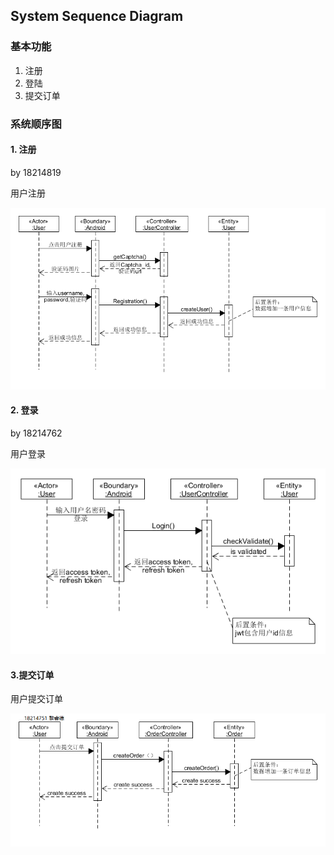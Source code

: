 ﻿## System Sequence Diagram

### 基本功能

1. 注册
2. 登陆
3. 提交订单

### 系统顺序图

#### 1. 注册

by 18214819

用户注册

![](https://github.com/early-month-subsidy/dashboard/blob/gh-pages/assets/images/Registered.png?raw=true)

#### 2. 登录

by 18214762

用户登录

![](https://github.com/early-month-subsidy/dashboard/blob/gh-pages/assets/images/Login_sequence_diagram.png?raw=true)

#### 3.提交订单

用户提交订单

![](https://github.com/early-month-subsidy/dashboard/blob/gh-pages/assets/images/submit_order.png?raw=true)





